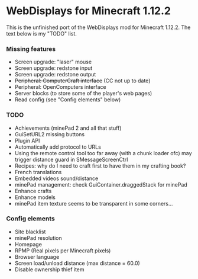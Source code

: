 # WebDisplays for Minecraft 1.12.2
This is the unfinished port of the WebDisplays mod for Minecraft 1.12.2. The text below is my "TODO" list.

### Missing features
* Screen upgrade: "laser" mouse
* Screen upgrade: redstone input
* Screen upgrade: redstone output
* ~~Peripheral: ComputerCraft interface~~ (CC not up to date)
* Peripheral: OpenComputers interface
* Server blocks (to store some of the player's web pages)
* Read config (see "Config elements" below)

### TODO
* Achievements (minePad 2 and all that stuff)
* GuiSetURL2 missing buttons
* Plugin API
* Automatically add protocol to URLs
* Using the remote control tool too far away (with a chunk loader ofc) may trigger distance guard in SMessageScreenCtrl
* Recipes: why do I need to craft first to have them in my crafting book?
* French translations
* Embedded videos sound/distance
* minePad management: check GuiContainer.draggedStack for minePad
* Enhance crafts
* Enhance models
* minePad item texture seems to be transparent in some corners...

### Config elements
* Site blacklist
* minePad resolution
* Homepage
* RPMP (Real pixels per Minecraft pixels)
* Browser language
* Screen load/unload distance (max distance = 60.0)
* Disable ownership thief item
